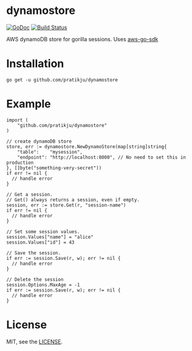 # dynamostore

[![GoDoc](https://godoc.org/github.com/pratikju/dynamostore?status.svg)](https://godoc.org/github.com/pratikju/dynamostore) [![Build Status](https://travis-ci.org/pratikju/dynamostore.svg?branch=master)](https://travis-ci.org/pratikju/dynamostore)

AWS dynamoDB store for gorilla sessions. Uses [aws-go-sdk](github.com/aws/aws-sdk-go/aws)


# Installation

```
go get -u github.com/pratikju/dynamostore
```

# Example

```
import (
	"github.com/pratikju/dynamostore"
)

// create dynamoDB store
store, err := dynamostore.NewDynamoStore(map[string]string{
	"table":    "mysession",
	"endpoint": "http://localhost:8000", // No need to set this in production
}, []byte("something-very-secret"))
if err != nil {
  // handle error
}

// Get a session.
// Get() always returns a session, even if empty.
session, err := store.Get(r, "session-name")
if err != nil {
  // handle error
}

// Set some session values.
session.Values["name"] = "alice"
session.Values["id"] = 43

// Save the session.
if err := session.Save(r, w); err != nil {
  // handle error
}

// Delete the session
session.Options.MaxAge = -1
if err := session.Save(r, w); err != nil {
  // handle error
}
```

# License

MIT, see the [LICENSE](https://github.com/pratikju/dynamostore/blob/master/LICENSE).

